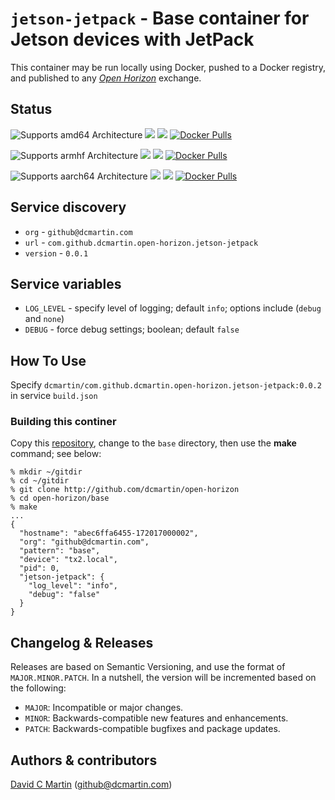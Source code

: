 # `jetson-jetpack` - Base container for Jetson devices with JetPack

This container may be run locally using Docker, pushed to a Docker registry, and published to any [_Open Horizon_][open-horizon] exchange.

## Status

![Supports amd64 Architecture][amd64-shield]
[![](https://images.microbadger.com/badges/image/dcmartin/amd64_com.github.dcmartin.open-horizon.jetson-jetpack.svg)](https://microbadger.com/images/dcmartin/amd64_com.github.dcmartin.open-horizon.jetson-jetpack "Get your own image badge on microbadger.com")
[![](https://images.microbadger.com/badges/version/dcmartin/amd64_com.github.dcmartin.open-horizon.jetson-jetpack.svg)](https://microbadger.com/images/dcmartin/amd64_com.github.dcmartin.open-horizon.jetson-jetpack "Get your own version badge on microbadger.com")
[![Docker Pulls][pulls-amd64]][docker-amd64]

[docker-amd64]: https://hub.docker.com/r/dcmartin/amd64_com.github.dcmartin.open-horizon.jetson-jetpack
[pulls-amd64]: https://img.shields.io/docker/pulls/dcmartin/amd64_com.github.dcmartin.open-horizon.jetson-jetpack.svg

![Supports armhf Architecture][arm-shield]
[![](https://images.microbadger.com/badges/image/dcmartin/arm_com.github.dcmartin.open-horizon.jetson-jetpack.svg)](https://microbadger.com/images/dcmartin/arm_com.github.dcmartin.open-horizon.jetson-jetpack "Get your own image badge on microbadger.com")
[![](https://images.microbadger.com/badges/version/dcmartin/arm_com.github.dcmartin.open-horizon.jetson-jetpack.svg)](https://microbadger.com/images/dcmartin/arm_com.github.dcmartin.open-horizon.jetson-jetpack "Get your own version badge on microbadger.com")
[![Docker Pulls][pulls-arm]][docker-arm]

[docker-arm]: https://hub.docker.com/r/dcmartin/arm_com.github.dcmartin.open-horizon.jetson-jetpack
[pulls-arm]: https://img.shields.io/docker/pulls/dcmartin/arm_com.github.dcmartin.open-horizon.jetson-jetpack.svg

![Supports aarch64 Architecture][arm64-shield]
[![](https://images.microbadger.com/badges/image/dcmartin/arm64_com.github.dcmartin.open-horizon.jetson-jetpack.svg)](https://microbadger.com/images/dcmartin/arm64_com.github.dcmartin.open-horizon.jetson-jetpack "Get your own image badge on microbadger.com")
[![](https://images.microbadger.com/badges/version/dcmartin/arm64_com.github.dcmartin.open-horizon.jetson-jetpack.svg)](https://microbadger.com/images/dcmartin/arm64_com.github.dcmartin.open-horizon.jetson-jetpack "Get your own version badge on microbadger.com")
[![Docker Pulls][pulls-arm64]][docker-arm64]

[docker-arm64]: https://hub.docker.com/r/dcmartin/arm64_com.github.dcmartin.open-horizon.jetson-jetpack
[pulls-arm64]: https://img.shields.io/docker/pulls/dcmartin/arm64_com.github.dcmartin.open-horizon.jetson-jetpack.svg

[arm64-shield]: https://img.shields.io/badge/aarch64-yes-green.svg
[amd64-shield]: https://img.shields.io/badge/amd64-yes-green.svg
[arm-shield]: https://img.shields.io/badge/armhf-yes-green.svg

## Service discovery
+ `org` - `github@dcmartin.com`
+ `url` - `com.github.dcmartin.open-horizon.jetson-jetpack`
+ `version` - `0.0.1`

## Service variables
+ `LOG_LEVEL` - specify level of logging; default `info`; options include (`debug` and `none`)
+ `DEBUG` - force debug settings; boolean; default `false`

## How To Use

Specify `dcmartin/com.github.dcmartin.open-horizon.jetson-jetpack:0.0.2` in service `build.json`

### Building this continer

Copy this [repository][repository], change to the `base` directory, then use the **make** command; see below:

```
% mkdir ~/gitdir
% cd ~/gitdir
% git clone http://github.com/dcmartin/open-horizon
% cd open-horizon/base
% make
...
{
  "hostname": "abec6ffa6455-172017000002",
  "org": "github@dcmartin.com",
  "pattern": "base",
  "device": "tx2.local",
  "pid": 0,
  "jetson-jetpack": {
    "log_level": "info",
    "debug": "false"
  }
}
```

## Changelog & Releases

Releases are based on Semantic Versioning, and use the format
of ``MAJOR.MINOR.PATCH``. In a nutshell, the version will be incremented
based on the following:

- ``MAJOR``: Incompatible or major changes.
- ``MINOR``: Backwards-compatible new features and enhancements.
- ``PATCH``: Backwards-compatible bugfixes and package updates.

## Authors & contributors

[David C Martin][dcmartin] (github@dcmartin.com)


[dcmartin]: https://github.com/dcmartin
[issue]: https://github.com/dcmartin/open-horizon/issues
[macos-install]: http://pkg.bluehorizon.network/macos
[open-horizon]: http://github.com/open-horizon/
[repository]: https://github.com/dcmartin/open-horizon
[setup]: ../setup/README.md
